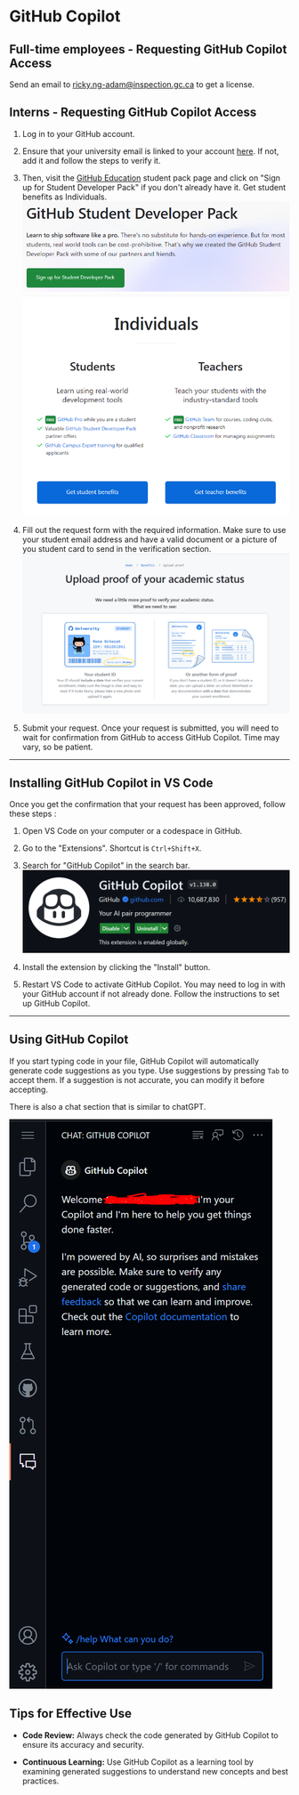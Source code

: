 # GitHub Copilot

## Full-time employees - Requesting GitHub Copilot Access

Send an email to <ricky.ng-adam@inspection.gc.ca> to get a license.

## Interns - Requesting GitHub Copilot Access

1. Log in to your GitHub account.

1. Ensure that your university email is linked to your account
   [here](https://github.com/settings/emails). If not, add it and follow the
   steps to verify it.

1. Then, visit the [GitHub Education](https://education.github.com/pack) student
pack page and click on "Sign up for Student Developer Pack" if you don't already
have it. Get student benefits as Individuals.
![alt text](images/developer.png)
![alt text](images/individuals.png)
1. Fill out the request form with the required information. Make sure to use
your student email address and have a valid document or a picture of you student
card to send in the verification section.
![alt text](images/proof.png)

1. Submit your request. Once your request is submitted, you will need to wait
   for confirmation from GitHub to access GitHub Copilot. Time may vary, so be
   patient.

---

## Installing GitHub Copilot in VS Code

Once you get the confirmation that your request has been approved, follow these
steps :

1. Open VS Code on your computer or a codespace in GitHub.

1. Go to the "Extensions". Shortcut is `Ctrl+Shift+X`.

1. Search for "GitHub Copilot" in the search bar.
![alt text](images/extensions.png)

1. Install the extension by clicking the "Install" button.

1. Restart VS Code to activate GitHub Copilot. You may need to log in with your
   GitHub account if not already done. Follow the instructions to set up GitHub
   Copilot.

---

## Using GitHub Copilot

If you start typing code in your file, GitHub Copilot will automatically
generate code suggestions as you type. Use suggestions by pressing `Tab` to
accept them. If a suggestion is not accurate, you can modify it before
accepting.

There is also a chat section that is similar to chatGPT.

![alt text](images/chat.png)

## Tips for Effective Use

- **Code Review:** Always check the code generated by GitHub Copilot to ensure
  its accuracy and security.

- **Continuous Learning:** Use GitHub Copilot as a learning tool by examining
  generated suggestions to understand new concepts and best practices.
